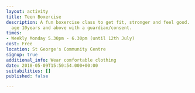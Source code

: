 ```yaml
---
layout: activity
title: Teen Boxercise
description: A fun boxercise class to get fit, stronger and feel good.  Open to those
  age 10years and above with a guardian/consent.
times:
- Weekly Monday 5.30pm - 6.30pm (until 12th July)
cost: Free
location: St George's Community Centre
signup: true
additional_info: Wear comfortable clothing
date: 2018-05-09T15:50:54.000+00:00
suitabilities: []
published: false

---
```


